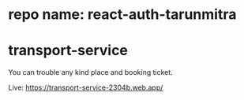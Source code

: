 # repo name: react-auth-tarunmitra
# transport-service
You can trouble any kind place and booking ticket.

Live: https://transport-service-2304b.web.app/

